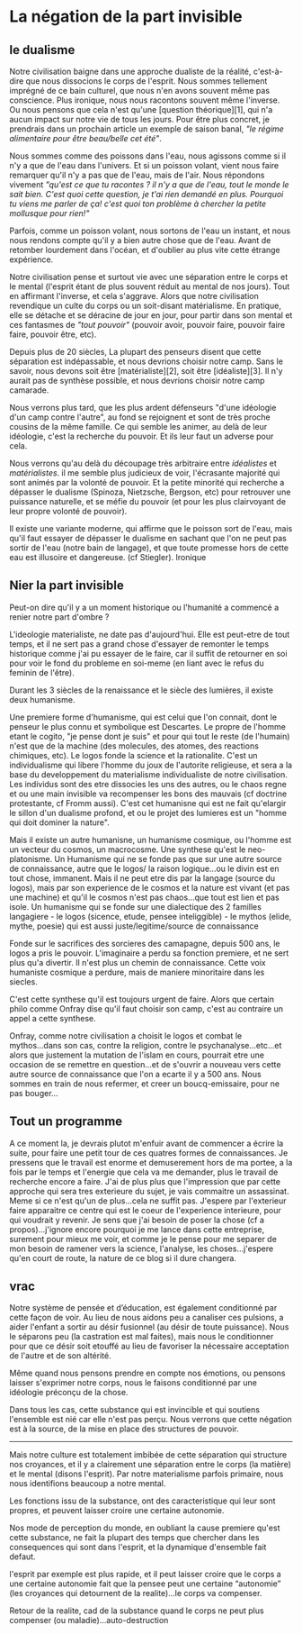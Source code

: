 # La négation de la part invisible

## le dualisme

Notre civilisation baigne dans une approche dualiste de la réalité, c'est-à-dire que nous dissocions le corps de l'esprit. Nous sommes tellement imprégné de ce bain culturel, que nous n'en avons souvent même pas conscience. Plus ironique, nous nous racontons souvent même l'inverse. Ou nous pensons que cela n'est qu'une \[question théorique\]\[1\], qui n'a aucun impact sur notre vie de tous les jours. Pour être plus concret, je prendrais dans un prochain article un exemple de saison banal, *"le régime alimentaire pour être beau/belle cet été"*.

Nous sommes comme des poissons dans l'eau, nous agissons comme si il n'y a que de l'eau dans l'univers. Et si un poisson volant, vient nous faire remarquer qu'il n'y a pas que de l'eau, mais de l'air. Nous répondons vivement *"qu'est ce que tu racontes ? il n'y a que de l'eau, tout le monde le sait bien. C'est quoi cette question, je t'ai rien demandé en plus. Pourquoi tu viens me parler de ça! c'est quoi ton problème à chercher la petite mollusque pour rien!"*

Parfois, comme un poisson volant, nous sortons de l'eau un instant, et nous nous rendons compte qu'il y a bien autre chose que de l'eau. Avant de retomber lourdement dans l'océan, et d'oublier au plus vite cette étrange expérience.

Notre civilisation pense et surtout vie avec une séparation entre le corps et le mental (l'esprit étant de plus souvent réduit au mental de nos jours). Tout en affirmant l'inverse, et cela s'aggrave. Alors que notre civilisation revendique un culte du corps ou un soit-disant matérialisme. En pratique, elle se détache et se déracine de jour en jour, pour partir dans son mental et ces fantasmes de *"tout pouvoir"* (pouvoir avoir, pouvoir faire, pouvoir faire faire, pouvoir être, etc).

Depuis plus de 20 siècles, La plupart des penseurs disent que cette séparation est indépassable, et nous devrions choisir notre camp. Sans le savoir, nous devons soit être \[matérialiste\]\[2\], soit être \[idéaliste\]\[3\]. Il n'y aurait pas de synthèse possible, et nous devrions choisir notre camp camarade.

Nous verrons plus tard, que les plus ardent défenseurs "d'une idéologie d'un camp contre l'autre", au fond se rejoignent et sont de très proche cousins de la même famille. Ce qui semble les animer, au delà de leur idéologie, c'est la recherche du pouvoir. Et ils leur faut un adverse pour cela.

Nous verrons qu'au delà du découpage très arbitraire entre *idéalistes* et *matérialistes*. il me semble plus judicieux de voir, l'écrasante majorité qui sont animés par la volonté de pouvoir. Et la petite minorité qui recherche a dépasser le dualisme (Spinoza, Nietzsche, Bergson, etc) pour retrouver une puissance naturelle, et se méfie du pouvoir (et pour les plus clairvoyant de leur propre volonté de pouvoir).

Il existe une variante moderne, qui affirme que le poisson sort de l'eau, mais qu'il faut essayer de dépasser le dualisme en sachant que l'on ne peut pas sortir de l'eau (notre bain de langage), et que toute promesse hors de cette eau est illusoire et dangereuse. (cf Stiegler). Ironique

## Nier la part invisible

Peut-on dire qu'il y a un moment historique ou l'humanité a commencé a renier notre part d'ombre ?

L'ideologie materialiste, ne date pas d'aujourd'hui. Elle est peut-etre de tout temps, et il ne sert pas a grand chose d'essayer de remonter le temps historique comme j'ai pu essayer de le faire, car il suffit de retourner en soi pour voir le fond du probleme en soi-meme (en liant avec le refus du feminin de l'être).

Durant les 3 siècles de la renaissance et le siècle des lumières, il existe deux humanisme.

Une premiere forme d'humanisme, qui est celui que l'on connait, dont le penseur le plus connu et symbolique est Descartes. Le propre de l'homme etant le cogito, "je pense dont je suis" et pour qui tout le reste (de l'humain) n'est que de la machine (des molecules, des atomes, des reactions chimiques, etc). Le logos fonde la science et la rationalite. C'est un individualisme qui libere l'homme du joux de l'autorite religieuse, et sera a la base du developpement du materialisme individualiste de notre civilisation. Les individus sont des etre dissocies les uns des autres, ou le chaos regne et ou une main invisible va recompenser les bons des mauvais (cf doctrine protestante, cf Fromm aussi). C'est cet humanisne qui est ne fait qu'elargir le sillon d'un dualisme profond, et ou le projet des lumieres est un "homme qui doit dominer la nature".

Mais il existe un autre humanisne, un humanisme cosmique, ou l'homme est un vecteur du cosmos, un macrocosme. Une synthese qu'est le neo-platonisme. Un Humanisme qui ne se fonde pas que sur une autre source de connaissance, autre que le logos/ la raison logique...ou le divin est en tout chose, immanent. Mais il ne peut etre dis par la langage (source du logos), mais par son experience de le cosmos et la nature est vivant (et pas une machine) et qu'il le cosmos n'est pas chaos...que tout est lien et pas isole. Un humanisme qui se fonde sur une dialectique des 2 familles langagiere - le logos (sicence, etude, pensee inteliggible) - le mythos (elide, mythe, poesie) qui est aussi juste/legitime/source de connaissance

Fonde sur le sacrifices des sorcieres des camapagne, depuis 500 ans, le logos a pris le pouvoir. L'imaginaire a perdu sa fonction premiere, et ne sert plus qu'a divertir. Il n'est plus un chemin de connaissance. Cette voix humaniste cosmique a perdure, mais de maniere minoritaire dans les siecles.

C'est cette synthese qu'il est toujours urgent de faire. Alors que certain philo comme Onfray dise qu'il faut choisir son camp, c'est au contraire un appel a cette synthese.

Onfray, comme notre civilisation a choisit le logos et combat le mythos...dans son cas, contre la religion, contre le psychanalyse...etc...et alors que justement la mutation de l'islam en cours, pourrait etre une occasion de se remettre en question...et de s'ouvrir a nouveau vers cette autre source de connaissance que l'on a ecarte il y a 500 ans. Nous sommes en train de nous refermer, et creer un boucq-emissaire, pour ne pas bouger...

## Tout un programme

A ce moment la, je devrais plutot m'enfuir avant de commencer a écrire la suite, pour faire une petit tour de ces quatres formes de connaissances. Je pressens que le travail est enorme et demuserement hors de ma portee, a la fois par le temps et l'energie que cela va me demander, plus le travail de recherche encore a faire. J'ai de plus plus que l'impression que par cette approche qui sera tres exterieure du sujet, je vais commaitre un assassinat. Meme si ce n'est qu'un de plus...cela ne suffit pas. J'espere par l'exterieur faire apparaitre ce centre qui est le coeur de l'experience interieure, pour qui voudrait y revenir. Je sens que j'ai besoin de poser la chose (cf a propos)...j'ignore encore pourquoi je me lance dans cette entreprise, surement pour mieux me voir, et comme je le pense pour me separer de mon besoin de ramener vers la science, l'analyse, les choses...j'espere qu'en court de route, la nature de ce blog si il dure changera.

## vrac

Notre système de pensée et d’éducation, est également conditionné par cette façon de voir. Au lieu de nous aidons peu a canaliser ces pulsions, a aider l'enfant a sortir au désir fusionnel (au désir de toute puissance). Nous le séparons peu (la castration est mal faites), mais nous le conditionner pour que ce désir soit etouffé au lieu de favoriser la nécessaire acceptation de l'autre et de son altérité.

Même quand nous pensons prendre en compte nos émotions, ou pensons laisser s'exprimer notre corps, nous le faisons conditionné par une idéologie préconçu de la chose.

Dans tous les cas, cette substance qui est invincible et qui soutiens l'ensemble est nié car elle n'est pas perçu. Nous verrons que cette négation est à la source, de la mise en place des structures de pouvoir.

* * *

Mais notre culture est totalement imbibée de cette séparation qui structure nos croyances, et il y a clairement une séparation entre le corps (la matière) et le mental (disons l'esprit). Par notre materialisme parfois primaire, nous nous identifions beaucoup a notre mental.

Les fonctions issu de la substance, ont des caracteristique qui leur sont propres, et peuvent laisser croire une certaine autonomie.

Nos mode de perception du monde, en oubliant la cause premiere qu'est cette substance, ne fait la plupart des temps que chercher dans les consequences qui sont dans l'esprit, et la dynamique d'ensemble fait defaut.

l'esprit par exemple est plus rapide, et il peut laisser croire que le corps a une certaine autonomie fait que la pensee peut une certaine “autonomie” (les croyances qui detournent de la realite)…le corps va compenser.

Retour de la realite, cad de la substance quand le corps ne peut plus compenser (ou maladie)…auto-destruction